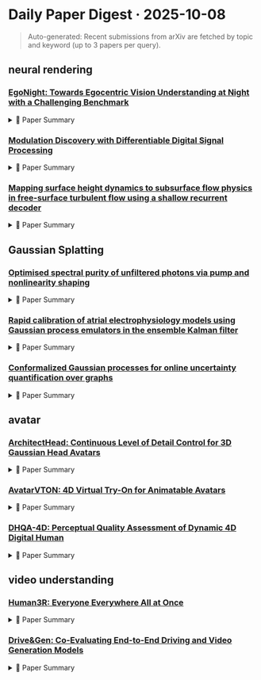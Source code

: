 # Daily Paper Digest · 2025-10-08
> Auto-generated: Recent submissions from arXiv are fetched by topic and keyword (up to 3 papers per query).

## neural rendering

### [EgoNight: Towards Egocentric Vision Understanding at Night with a Challenging Benchmark](http://arxiv.org/pdf/2510.06218v1)


<!--break-out-of-list-->
<details markdown="1">
<summary>📄 Paper Summary </summary>

### 1. Task / Problem
- Egocentric Nighttime Vision Benchmarking

### 2. Motivation & Gaps
- EgoNight serves as a benchmark for egocentric nighttime vision, addressing a critical but overlooked area in AI.

- **Related work challenges:**
  - EPIC-KITCHENS: Focus on daytime scenarios with favorable lighting.
  - Ego4D: Limited exploration of nighttime egocentric vision.
  - EgoTaskQA: Lack of benchmarks for low-light conditions.
  - EgoVQA: Confined to daytime or well-lit scenarios, leaving nighttime performance largely unexplored.
  - EgoCross: Evaluates model generalization across distinct domains but does not address nighttime conditions.
  - MLLMs for Video Understanding: Most models developed and tested under well-lit conditions, lacking robustness in low-light scenarios.
  - Existing VQA benchmarks: Lack of day-night aligned video pairs and diverse scenarios.
  - Synthetic video datasets: Limited realism and dynamic interactions.
  - Previous illumination studies: Insufficient focus on real-world applications and diverse lighting conditions.
  - Existing VQA benchmarks: Lack of nighttime-specific QA pairs and illumination reasoning.
  - Daytime video QA generation: Inapplicability to nighttime conditions due to visibility issues.
  - Extensive research on depth estimation in non-egocentric settings: Lack of focus on egocentric depth estimation, especially at night.
  - Incorporating depth to enhance spatial reasoning abilities: Current models struggle with illumination-robustness in nighttime scenarios.
  - EgoNight-VQA: MLLMs achieve lower accuracy on novel nighttime tasks compared to well-studied tasks like object recognition.
  - Day-Night Correspondence Retrieval: Cross-illumination retrieval remains highly challenging compared to in-domain retrieval.
  - Depth Estimation: The difficulty of the EgoNight dataset is underscored by low scores across all models.
  - Seeing in the dark: Benchmarking egocentric 3d vision with the oxford day-and-night dataset: Limited datasets for egocentric video understanding.
  - Dynamics-regulated kinematic policy for egocentric pose estimation: Complexity in pose estimation from egocentric views.
  - Cross-view exocentric to egocentric video synthesis: Difficulty in synthesizing egocentric views from exocentric data.
  - Prompt as free lunch: Enhancing diversity in source-free cross-domain few-shot learning through semantic-guided prompting: Limited diversity in generated samples.
  - Styleadv: Meta style adversarial training for cross-domain few-shot learning: Adversarial training complexity and effectiveness.
  - Cross-domain object detection for autonomous driving: Domain adaptation issues in real-world scenarios.
  - Seeing in the Dark dataset: Limited sequences of egocentric videos in nighttime environments.
  - Existing VQA models: Often fail to generate contextually relevant questions that require comprehensive reasoning.
  - Light condition analysis in videos: Limited ability to handle low light conditions and dynamic objects.
  - Existing VQA models: Often rely on common sense reasoning and may not handle low-light conditions effectively.
  - Dynamic object detection: Struggles with accurately identifying and reasoning about moving objects in videos.
  - Navigation tasks in VQA: Current models may not provide precise navigation-related questions and answers.
  - EgoVQA: Limited to daytime scenarios.
  - EgoTaskQA: Does not include nighttime video pairs.
  - EgoSchema: Focuses on daytime without temporal-oriented tasks.
  - N/A: N/A
  - Feature-based methods: Difficulty in processing long-horizon and multi-scene videos.
  - MLLM-based methods: Performance degradation with 'all-in-one-prompt' strategy.
  - Existing MLLMs: Performance degradation in low-light conditions.
  - Egocentric MLLMs: Difficulty in object and action recognition at night.
  - Existing egocentric benchmarks: Lack of focus on nighttime vision and illumination effects.
  - Large-scale vision-language corpora: Modest dataset scale compared to existing corpora.

### 3. Core Idea
- EgoNight provides a unique dataset for benchmarking nighttime vision tasks, including VQA and depth estimation, with a focus on day-night illumination shifts.

### 4. Method
- **Pipeline**: Hybrid model-human approach for data annotation and evaluation using large language models.
- **Architecture / Loss / Training**: Utilizes a combination of visual and textual data to train the model for accurate question answering.
- **Complexity / Resources**: Requires significant GPU resources, specifically NVIDIA A6000 and H200 GPUs for model inference.

### 5. Experiments
- **Datasets & Metrics**: EgoNight dataset with 3,600+ human-verified QA pairs for benchmarking.
- **Baselines**: DACRGB, DINOv2, Daytime VQA models, Depth Anything, Depth Anything V2, Dynamic object detection frameworks, EgoGPT, EgoSchema, EgoTaskQA, EgoVLPv2, EgoVQA, Existing VQA benchmarks, Existing VQA models, Exo2Ego, Figure-ground segmentation improves handled object recognition in egocentric video, GLM-4.1V-9B-Base, GPT, GPT-4.1, Gemini, InternVL3-8B, LLaV A-NeXT-Video-7B, LSTA: Long short-term attention for egocentric action recognition, N/A, Perception Encoder, Previous benchmarks in egocentric video analysis, Qwen2.5-VL-3B, Qwen2.5-VL-72B, Qwen2.5-VL-7B, Recent state-of-the-art models in action recognition, Seeing in the Dark dataset, StreamVGGT, Traditional few-shot learning methods, VideoLLaMA3-7B
- **Main Results**: Qualitative results of monodepth estimation in day and night conditions.
- **Ablations**: Ablation studies indicate significant performance drop with 'all-in-one-prompt' strategy.
- **Limitations / Stress Tests**: Focus on day-night illumination shifts; does not cover weather variations or extreme camera motion.

### 6. Takeaways
- **Pros**: Provides a strong foundation for advancing application-driven egocentric vision research., Enables rigorous analysis of illumination gaps in multimodal large language models., Supports the development of models that generalize across illumination domains.
- **Cons**: Challenges in collecting perfectly aligned day-night pairs in real-world scenarios., Dependence on synthetic data may limit real-world applicability., Potential biases in human verification processes.
- **Future Work**: Explore additional tasks beyond VQA to further challenge existing models., Investigate improvements in annotation methods for low-light conditions., Develop models that can adaptively learn from both day and night data.

</details>

### [Modulation Discovery with Differentiable Digital Signal Processing](http://arxiv.org/pdf/2510.06204v1)


<!--break-out-of-list-->
<details markdown="1">
<summary>📄 Paper Summary </summary>

### 1. Task / Problem
- Review of differentiable digital signal processing techniques

### 2. Motivation & Gaps
- The paper reviews various differentiable digital signal processing methods applicable to music and speech synthesis.

- **Related work challenges:**
  - Differentiable digital signal processing (DDSP) methods: Most methods produce static, global synth parameters with no variation across time.
  - Neural audio synthesis: Existing approaches often infer high-dimensional framewise modulation signals that are difficult to interpret.
  - Audio effect discovery: Limited exploration of interpretable modulation extraction in sound synthesis.
  - LFO-net: Limited data training and sound matching accuracy.
  - DDSP systems: Inability to effectively capture complex modulation shapes.
  - Previous studies on modulation extraction: Limited ability to generalize across different audio types and synth architectures.
  - Existing DDSP frameworks: Struggles with accurately capturing complex modulations in real-world audio.
  - Engel et al.: Choosing a DDSP architecture with lower-dimensional control parameters.
  - Shan et al.: Balancing expressive sound matching with human readability.
  - Modulation extraction for LFO-driven audio effects: Integration of modulation techniques in audio effects processing.
  - Differentiable all-pole filters for time-varying audio systems: Adapting filter designs for dynamic audio applications.
  - Steerable discovery of neural audio effects: Discovering new audio effects through neural networks.

### 3. Core Idea
- The core idea is to explore and synthesize differentiable digital signal processing methods that enhance music and speech synthesis.

### 4. Method
- **Pipeline**: The review synthesizes existing methods and proposes new directions for research in differentiable signal processing.
- **Architecture / Loss / Training**: Low-pass filter parameterization balances expressive sound matching with human readability.
- **Complexity / Resources**: The approach requires significant computational resources for training multiple synth architectures.

### 5. Experiments
- **Datasets & Metrics**: Real-world data and synthetic audio samples evaluated for modulation discovery.
- **Baselines**: Additive Frame, Existing sound-matching systems, Frame, LPF, Low-pass Filter, Neural network-based approaches, Oracle baseline using ground truth modulations, Random spline baseline, Spline, Static parameter estimation methods, Traditional digital signal processing methods
- **Main Results**: The review highlights the effectiveness of differentiable methods in improving synthesis quality.
- **Ablations**: Ablation studies show that different parameterizations affect the sound matching quality and interpretability.
- **Limitations / Stress Tests**: The complexity of real-world audio and the expressiveness of selected synths limit the accuracy of modulation extraction.

### 6. Takeaways
- **Pros**: Enables discovery of interpretable modulation signals., Provides a self-supervised learning framework for sound matching., Can be applied to various audio domains beyond electronic music.
- **Cons**: May reduce sound matching accuracy due to the information bottleneck., Complexity in training and architecture selection., Limited exploration of modulation extraction in non-synth contexts.
- **Future Work**: Explore application to other musical instruments and audio domains., Investigate further improvements in modulation extraction techniques., Enhance interpretability of modulation signals in real-time applications.

</details>

### [Mapping surface height dynamics to subsurface flow physics in free-surface turbulent flow using a shallow recurrent decoder](http://arxiv.org/pdf/2510.06202v1)


<!--break-out-of-list-->
<details markdown="1">
<summary>📄 Paper Summary </summary>

### 1. Task / Problem
- Reconstructing subsurface turbulence fields from sparse surface measurements

### 2. Motivation & Gaps
- This work addresses the central challenge of estimating near-surface turbulence in rivers and oceans from surface observations alone.

- **Related work challenges:**
  - Xuan & Shen (2023): CNN methods may underestimate the fluctuating amplitudes of large-scale structures and are computationally expensive.
  - Traditional linear methods: Often limited by restrictive assumptions and far outperformed by nonlinear networks in turbulence cases.
  - Data-driven methods: Fall in accuracy with increased distance from the measured interface.
  - Takens’ embedding theorem: Enabling the decoder to learn a smooth mapping to the full spatial field from sparse sensor measurements.
  - SINDy and Koopman methods: Model identification from sensing alone in complex flow environments.
  - Existing data-driven methods: Limited effectiveness in accurately reconstructing subsurface flows from surface-only measurements.
  - N/A: N/A
  - N/A: Direct comparison of DNS data and experimental data is not trivial.
  - N/A: N/A
  - Previous studies on turbulent flow reconstruction: Limited accuracy due to noise and compression artifacts.
  - N/A: Presence of noise and greater range of turbulent scales in experimental cases.
  - Xuan & Shen [18]: Their CNN method shows higher MSE in subsurface reconstruction compared to SHRED.
  - Other turbulence-sensing reconstructions: Difficulties in comparing results due to different flow cases and error metrics.
  - Previous methods for estimating subsurface turbulence: In-situ measurements are impractical at scale.
  - M. Brocchini and D. H. Peregrine. The dynamics of strong turbulence at free surfaces.: N/A
  - Jørgen R. Aarnes et al. Vortex structures under dimples and scars in turbulent free-surface flows.: N/A
  - Omer M. Babiker et al. Vortex imprints on a free surface as proxy for surface divergence.: N/A
  - N/A: N/A

### 3. Core Idea
- The study investigates the k-dependency of the SHRED error metrics in relation to SVD rank truncation, identifying an optimal range for performance.

### 4. Method
- **Pipeline**: Input from three arbitrarily placed sensors measuring surface elevation to reconstruct subsurface turbulence.
- **Architecture / Loss / Training**: The architecture is designed to minimize NMSE and PSDE while maintaining structural integrity as measured by SSIM.
- **Complexity / Resources**: The method is computationally efficient, allowing for real-time applications in remote sensing.

### 5. Experiments
- **Datasets & Metrics**: The experiments utilize various datasets with metrics including PSNR, SSIM, PSD, and MSE.
- **Baselines**: CNN method by Xuan & Shen [18], CNN-based approaches, Existing reconstruction techniques, GANs, Ground truth, Low-rank SVD truncation, MSE, N/A, PSNR, SSIM, Super-resolution schemes for turbulent DNS data, Traditional data-driven methods, Traditional linear methods
- **Main Results**: Error metrics indicate that optimal SHRED performance is achieved at a specific range of SVD ranks, balancing detail and noise.
- **Ablations**: Ablation studies indicate the importance of depth-dependent error metrics in evaluating reconstruction quality.
- **Limitations / Stress Tests**: Reconstruction accuracy decreases with depth but still provides meaningful results up to two integral length scales.

### 6. Takeaways
- **Pros**: Fast and robust training from minimal data., Ability to generalize across different turbulent cases., Effective mapping of surface height variations to subsurface flow fields.
- **Cons**: May struggle with noisy experimental data., Accuracy decreases with increased distance from the measured interface.
- **Future Work**: Further development of lightweight models for practical remote sensing., Improvement in accuracy for subsurface flow sensing., Exploration of additional applications in turbulence research.

</details>

## Gaussian Splatting

### [Optimised spectral purity of unfiltered photons via pump and nonlinearity shaping](http://arxiv.org/pdf/2510.06196v1)


<!--break-out-of-list-->
<details markdown="1">
<summary>📄 Paper Summary </summary>

### 1. Task / Problem
- Demonstrate the optimisation of spectral purity in SPDC sources

### 2. Motivation & Gaps
- The work aims to improve the spectral purity of spontaneous parametric down-conversion (SPDC) sources without the need for additional spectral filtering.

- **Related work challenges:**
  - Spontaneous parametric down-conversion (SPDC): Spectral purity is often limited by frequency correlations introduced by energy and momentum conservation.
  - Spectral filtering of down-converted photons: Introduces additional losses and lowers heralding efficiency, increasing resource demands and reducing scalability.
  - Engineering the joint spectral amplitude (JSA): Requires tailored matching of down-conversion crystal material and orientation to mitigate spectral correlations.
  - N/A: N/A
  - N/A: N/A
  - Previous works on spectral filtering: Gentle filtering was introduced to suppress noise photons, but significant improvements in TPI visibility were not observed.
  - Ref. [34]: Adjusting input power to match photon generation rates while maintaining spectral purity.
  - Ref. [33]: Single-source approaches limit scalability to multiple source scenarios.
  - N/A: N/A
  - Measurement of subpicosecond time intervals between two photons by interference: N/A
  - Linear optical quantum computing with photonic qubits: N/A
  - Optimized generation of heralded fock states using parametric down-conversion: N/A
  - Limits on the heralding efficiencies and spectral purities of spectrally filtered single photons from photon-pair sources: N/A
  - Eliminating frequency and space-time correlations in multiphoton states: N/A
  - Heralded generation of ultrafast single photons in pure quantum states: N/A
  - Domain engineering algorithm for practical and effective photon sources: N/A
  - Pure down-conversion photons through sub-coherence-length domain engineering: N/A
  - Indistinguishable single-mode photons from spectrally engineered biphotons: N/A
  - Optimised domain-engineered crystals for pure telecom photon sources: N/A
  - V. Scarani et al. (2005): Four-photon correction in two-photon bell experiments
  - F. Graffitti et al. (2018): Independent high-purity photons created in domain-engineered crystals
  - N/A: N/A
  - Ref. [65]: N/A
  - [33, 34]: Significant increases in two-photon interference visibility by adding moderate bandpass filtering.
  - [67, 68]: N/A

### 3. Core Idea
- Combining Gaussian nonlinearity engineering and pump spectral shaping to achieve high spectral purity in SPDC sources.

### 4. Method
- **Pipeline**: Utilized a 4f pulse shaper with a programmable spatial light modulator to tailor the Gaussian PEF to the Gaussian PMF of custom-made KTP crystals.
- **Architecture / Loss / Training**: N/A
- **Complexity / Resources**: The setup includes a programmable SLM, a diffraction grating, and an intensity autocorrelator for feedback.

### 5. Experiments
- **Datasets & Metrics**: Measured spectral purity using time-of-flight spectrometry and two-photon interference.
- **Baselines**: Constant QPM nonlinearity, Gaussian nonlinearity profile, Higher interference visibility from on-chip spontaneous four-wave mixing platforms, Hyperbolic secant spectra, N/A, Previous spectral purity measurements from SPDC sources, Standard phase-matching approach for collinear SPDC, coherence-length domain engineering, deterministic sub-coherence-length algorithm, sub-coherence-length domain engineering
- **Main Results**: Maximum visibility of 99.698(2) % at 5.8 mW.
- **Ablations**: N/A
- **Limitations / Stress Tests**: The intensity autocorrelator provides rough estimates of pulse duration; more accurate measurements require full field retrieval techniques.

### 6. Takeaways
- **Pros**: High spectral purity enables efficient two-photon interference., Optimised sources can operate without spectral filtering, reducing losses., The method allows for high rates of indistinguishable photon generation.
- **Cons**: Complexity in engineering the joint spectral amplitude., Potential challenges in scaling the technology for practical applications., Dependence on specific crystal materials and configurations.
- **Future Work**: Further research on scalability and practical implementations of the technology., Exploration of alternative materials for enhanced performance., Investigation into the integration of these sources into existing quantum technologies.

</details>

### [Rapid calibration of atrial electrophysiology models using Gaussian process emulators in the ensemble Kalman filter](http://arxiv.org/pdf/2510.06191v1)


<!--break-out-of-list-->
<details markdown="1">
<summary>📄 Paper Summary </summary>

### 1. Task / Problem
- Predicting AF termination using Bayesian parameter inference

### 2. Motivation & Gaps
- The proposed method aims to determine the posterior distribution of parameters in inverse problems using Gaussian process emulators (GPEs) and addresses challenges in cardiac electrophysiology.

- **Related work challenges:**
  - Markov chain Monte Carlo (MCMC) sampling: Computationally expensive and requires difficult-to-obtain measurements within clinically acceptable timescales.
  - Rule-based methods for parameter assignment: Provide only point estimates and lack uncertainty quantification.
  - Gaussian process manifold interpolation: Computationally intensive and not suitable for real-time applications.
  - Existing methods for parameter estimation in electrophysiology: High computational expense and time requirements for real-time clinical applications.
  - Bayesian filtering techniques: Inherent serial nature of MCMC methods leading to long computation times.
  - Previous studies on electrophysiology modeling: Difficulty in accurately calibrating tissue parameters due to non-physiological outputs.
  - Gaussian process emulators in modeling: Need for high predictive accuracy and physiological plausibility in parameter estimation.
  - MCMC methods: Struggle as more data becomes available, leading to poor mixing and requiring longer chains.
  - Ensemble Kalman Filter (EnKF): Need for efficient assimilation of information with increasing measurement data.
  - Sensitivity analyses: Identifying parameters that influence AF termination from S1S2 data.
  - Ensemble Kalman Inversion (EKI): Standard EKI does not incorporate parameter dynamics and is limited in handling measurement noise effectively.
  - Calibrate–Emulate–Sample framework: This framework is computationally intensive and not suitable for time-critical applications.
  - Ensemble Kalman Sampler (EKS): EKS is designed for settings where the forward model is available but its derivatives are intractable, which differs from the expensive evaluation of the forward model in this work.
  - MCMC methods: Comparison with the proposed approach shows that MCMC serves as a gold standard but may not be as efficient in real-time applications.
  - Ensemble Kalman Filter (EnKF): The update process can lead to high emulator uncertainty and slow convergence when proposals fall outside the trained GPE region.
  - Calibration of tissue parameters: Current methods do not enforce physiological constraints on parameters, leading to potential inaccuracies.
  - N/A: N/A
  - N/A: N/A
  - N/A: N/A

### 3. Core Idea
- The proposed method utilizes a Gaussian process emulator to improve the calibration of tissue parameters in cardiac electrophysiology, enabling real-time predictions of atrial fibrillation behavior.

### 4. Method
- **Pipeline**: The method involves using a Gaussian process emulator to estimate posterior distributions based on noisy measurements.
- **Architecture / Loss / Training**: The method modifies measurement perturbation strategies and incorporates GPE uncertainty, enhancing the accuracy of posterior predictions.
- **Complexity / Resources**: The method is manageable with richer measurement data, as clinical settings often provide hundreds of data points.

### 5. Experiments
- **Datasets & Metrics**: Synthetic problems of calibration of tissue parameters of the left atrium were used, with performance summarized in various figures.
- **Baselines**: Calibrate–Emulate–Sample framework, Ensemble Kalman Inversion (EKI), Ensemble Kalman Sampler (EKS), MCMC, MCMC methods, Markov chain Monte Carlo (MCMC) sampling, N/A, Other sequential Monte Carlo methods, Previous calibration methods, Standard MCMC methods, Static parameter estimation techniques, Traditional EnKF approaches
- **Main Results**: The proposed method achieved about 94% accuracy in predicting AF behavior in real-time.
- **Ablations**: Simplified variants of the method were tested, showing less accurate posterior means and underestimated variances.
- **Limitations / Stress Tests**: The current pseudo-dynamics do not enforce physiological constraints, which can lead to inaccuracies.

### 6. Takeaways
- **Pros**: Enables near-real-time calibration of patient-specific models., Combines the physiological realism of rule-based methods with uncertainty-aware calibration., Demonstrates effectiveness on a non-linear exemplar problem.
- **Cons**: Dependent on the quality of clinical measurements., May not generalize well to all types of static inverse problems., Requires careful tuning of Gaussian process emulators.
- **Future Work**: Explore further adaptations of the EnKF for different types of inverse problems., Investigate the integration of additional clinical data sources., Develop methods to enhance the robustness of the calibration process against noisy data.

</details>

### [Conformalized Gaussian processes for online uncertainty quantification over graphs](http://arxiv.org/pdf/2510.06181v1)


<!--break-out-of-list-->
<details markdown="1">
<summary>📄 Paper Summary </summary>

### 1. Task / Problem
- Uncertainty Quantification in Graphs

### 2. Motivation & Gaps
- The paper addresses the challenges of maintaining valid coverage guarantees in uncertainty quantification for graph-based models, particularly when data arrives sequentially and assumptions of exchangeability are violated.

- **Related work challenges:**
  - Graph-based Gaussian processes: Limited by computational complexity and strict modeling assumptions leading to poor coverage.
  - Bayesian graph neural networks: Require nontrivial approximate Bayesian inference techniques and are susceptible to model mismatch.
  - Conformal prediction methods: Rely on strict assumptions regarding data exchangeability and fixed thresholds, limiting applicability in dynamic environments.
  - Conformal Prediction (CP): CP relies on exchangeability assumptions which are often violated in practice, especially in online settings.
  - Graph-enhanced Gaussian Processes (GP): Vanilla GP-based prediction incurs cubic complexity, making it unscalable for large datasets.
  - Adaptive mechanisms in CP: Existing methods struggle to maintain valid coverage guarantees under model mis-specification.
  - N/A: N/A
  - When Gaussian process meets big data: A review of scalable GPs: Scalability of Gaussian processes
  - Gaussian processes on graphs via spectral kernel learning: Application of Gaussian processes on graph structures
  - Discretized conformal prediction for efficient distribution-free inference: Efficiency in distribution-free inference
  - Conformal prediction: A gentle introduction: Understanding the fundamentals of conformal prediction
  - Uncertainty sets for image classifiers using conformal prediction: Application of conformal prediction in image classification
  - Predictive inference with the jackknife+: Improving predictive inference methods
  - Inductive conformal prediction: Theory and application to neural networks: Theoretical foundations and applications in neural networks
  - Conformal prediction sets for graph neural networks: Integration of conformal prediction with graph neural networks
  - Uncertainty quantification over graph with conformalized graph neural networks: Quantifying uncertainty in graph-based models
  - Distribution free prediction sets for node classification: Node classification without distribution assumptions
  - Random features for large-scale kernel machines: Handling large-scale kernel methods
  - Ensemble Gaussian processes with spectral features for online interactive learning with scalability: Scalability in online learning with Gaussian processes
  - Online scalable Gaussian processes with conformal prediction for guaranteed coverage: Ensuring coverage in online scalable Gaussian processes
  - Online conformal prediction with decaying step sizes: Adapting step sizes in online conformal prediction

### 3. Core Idea
- Integrate graph-aware Gaussian Processes with conformal prediction to achieve robust uncertainty quantification in online settings.

### 4. Method
- **Pipeline**: The method involves using random features to approximate Gaussian Processes, enabling scalability and adaptability in predictions while integrating online conformal prediction for coverage guarantees.
- **Architecture / Loss / Training**: The architecture utilizes an ensemble of Gaussian Process kernels with a focus on maintaining valid coverage through adaptive mechanisms.
- **Complexity / Resources**: The complexity is O(M·D^2) per iteration for updating predictions, where M is the number of models and D is the dimensionality of the features.

### 5. Experiments
- **Datasets & Metrics**: Two synthetic datasets with heteroscedastic noise and two real-world datasets (California Housing and Bike Sharing).
- **Baselines**: EGP-BCS, EGP-OCP, EGP-SNAPS, Fixed-threshold conformal prediction methods, N/A, RBF-CP, RBF-OCP, RBF-SNAPS, SNAPS (graph-aware fixed threshold), Single-kernel methods, traditional CP (fixed threshold), vanilla GP-based BCS
- **Main Results**: EGP-OCP achieves the most reliable coverage performance, consistently approaching the 90% target across all datasets while maintaining exceptional stability.
- **Ablations**: Ablation studies were conducted to assess the impact of different components of the model on performance.
- **Limitations / Stress Tests**: The method's performance under extreme distributional shifts and its scalability with very large datasets were identified as limitations.

### 6. Takeaways
- **Pros**: Improved coverage and prediction efficiency over existing methods., Robustness to model mis-specification through adaptive thresholds., Scalability to handle streaming data effectively.
- **Cons**: Potential sensitivity to the choice of kernels and parameters., Dependence on the quality of graph structure and node features., Complexity in implementation and tuning of ensemble methods.
- **Future Work**: Exploration of additional adaptive conformal prediction strategies., Integration with more complex graph structures and features., Investigation of real-time applications in dynamic environments.

</details>

## avatar

### [ArchitectHead: Continuous Level of Detail Control for 3D Gaussian Head Avatars](http://arxiv.org/pdf/2510.05488v1)


<!--break-out-of-list-->
<details markdown="1">
<summary>📄 Paper Summary </summary>

### 1. Task / Problem
- 3D Gaussian head avatar creation

### 2. Motivation & Gaps
- The paper addresses the need for real-time and continuous adjustment of the level of detail (LOD) in 3D Gaussian head avatars.

- **Related work challenges:**
  - 3D Gaussian Splatting (3DGS): Fixed number of Gaussians after training limits adaptability.
  - Conventional LOD methods: Provide only a few discrete levels, causing unsmooth visual effects.
  - UV-based strategies: Insufficient local information to represent detailed 3D head appearance.
  - 3D Morphable Models (3DMMs): Less effective at modeling non-rigid facial features like hair.
  - Neural radiance field (NeRF)-based methods: Computationally intensive and less accurate with geometry.
  - LoDAvatar: Only supports discrete LOD control and relies on synthetic multi-view images for training.
  - Previous methods using single UV feature maps: Struggled with maintaining local detail when resizing UV feature maps.
  - Multi-level UV feature fields: Implementing continuously controllable Level of Detail (LOD) without losing critical information.
  - GaussianAvatars: Limited detail preservation at varying LODs.
  - FlashAvatar: Inability to maintain quality at lower LODs.
  - RGBAvatar: Challenges in expressive animation.
  - Existing methods for 3D head avatars: Limited control over LOD and reliance on accurate tracking for 3D-2D alignment.
  - N/A: N/A
  - The unreasonable effectiveness of deep features as a perceptual metric: N/A
  - Headgap: Few-shot 3d head avatar via generalizable gaussian priors: N/A
  - Pointavatar: Deformable point-based head avatars from videos: N/A
  - Instant volumetric head avatars: N/A

### 3. Core Idea
- ArchitectHead introduces a framework that allows for continuous LOD control in 3D Gaussian head avatars by parameterizing Gaussians in UV feature space.

### 4. Method
- **Pipeline**: The method involves parameterizing Gaussians in UV feature space, using a neural decoder to generate Gaussian attributes conditioned on LOD.
- **Architecture / Loss / Training**: The architecture includes a learnable UV latent feature map and a multi-level latent feature field for improved representation and balance among varying LODs.
- **Complexity / Resources**: The method requires significant computational resources for training and real-time rendering.

### 5. Experiments
- **Datasets & Metrics**: Experiments were conducted on monocular video datasets to evaluate the performance of ArchitectHead.
- **Baselines**: 3D Morphable Models (3DMMs), Conventional LOD methods, Existing 3D head avatar methods, Existing 3DGS methods, FlashAvatar, Gaussian Dejavu, GaussianAvatars, LoDAvatar, N/A, Neural radiance field (NeRF)-based methods, RGBAvatar
- **Main Results**: ArchitectHead achieves state-of-the-art quality in generating 3D head avatars.
- **Ablations**: Ablation studies show that using a multi-level feature field outperforms single-resolution feature maps.
- **Limitations / Stress Tests**: The method relies on accurate FLAME tracking and may overfit to rare expression modes under large head poses.

### 6. Takeaways
- **Pros**: Supports continuous LOD control for better rendering efficiency., Achieves state-of-the-art quality in high LOD tasks., Allows dynamic adjustment of Gaussian points without retraining.
- **Cons**: Initial training requires high computational resources., UV position map may not capture all local details., Quality degradation at lower LODs, though moderate.
- **Future Work**: Explore further optimizations for real-time performance., Investigate additional applications in VR and telepresence., Enhance the UV feature field for better detail representation.

</details>

### [AvatarVTON: 4D Virtual Try-On for Animatable Avatars](http://arxiv.org/pdf/2510.04822v1)


<!--break-out-of-list-->
<details markdown="1">
<summary>📄 Paper Summary </summary>

### 1. Task / Problem
- 4D Virtual Try-On

### 2. Motivation & Gaps
- The paper addresses the challenges of achieving realistic 4D virtual try-on (VTON) using single in-shop garment references, focusing on dynamic pose control and multi-view rendering.

- **Related work challenges:**
  - Image-based VTON models: Lack intrinsic 3D perceptual understanding, producing discontinuous try-on results across changing viewpoints and poses.
  - Animatable avatar-based garment transfer approaches: Depend on large-scale datasets, limiting scalability and practical use.
  - 3D VTON methods: Do not support dynamic manipulation.
  - VITON: Relying primarily on 2D data, struggles with consistent results across varying viewpoints and poses.
  - ViViD: Requires continuous video input, increasing computational and memory demands.
  - GaussianEditor: Lacks precision in controlling detailed textures.
  - Video-based VTON methods: Lack of 3D structural awareness and high computational costs.
  - Image-based VTON approaches: Inability to effectively handle temporal coherence across poses.
  - Random sampling methods: Introduce instability due to varied motions in datasets.
  - ViViD: Lacks explicit 3D structural reasoning, resulting in texture flickering and deformation errors under complex poses.
  - IDM-VTON: Limited input sequence length degrades temporal continuity in long sequences.
  - GaussianEditor: Requires per-frame optimization and suffers from severe temporal inconsistency.
  - IDM-VTON combined with AG: Exhibits noticeable temporal flickering and inconsistent texture patterns across frames.
  - ViViD: Lacks genuine 3D spatial reasoning and requires substantial computational resources.
  - N/A: N/A

### 3. Core Idea
- The proposed AvatarVTON framework utilizes a Reciprocal Flow Rectifier for optical flow correction and a Non-Linear Deformer for adaptive deformations, enhancing rendering quality and stability.

### 4. Method
- **Pipeline**: The framework integrates a prior-free optical flow correction strategy and a pose-aware Gaussian decomposition framework.
- **Architecture / Loss / Training**: Incorporates adversarial loss to improve texture clarity and color accuracy.
- **Complexity / Resources**: Requires approximately three hours of training on an RTX 4090 GPU, significantly less than video-based methods.

### 5. Experiments
- **Datasets & Metrics**: Utilizes datasets from AvatarReX, ActorsHQ, DressCode, and VITON-HD, evaluating garment texture fidelity, human identity preservation, video temporal coherence, and overall realism.
- **Baselines**: 3D VTON methods, Animatable Gaussians (3DGS-based counterpart), Animatable avatar-based garment transfer approaches, GaussianEditor, GaussianEditor (3D editing method), GaussianVTON, IDM-VTON, IDM-VTON (2D image-based VTON), IDM-VTON + AG, IDM-VTON + LHM, IDM-VTON + SCARF, LHM (4D approach), N/A, SCARF (NeRF-based animatable human reconstruction), VITON, ViViD, ViViD (2D video-based VTON)
- **Main Results**: AvatarVTON consistently achieves higher scores than competitors across all evaluation dimensions.
- **Ablations**: Demonstrated that removing L_adv leads to reduced texture clarity and color accuracy.
- **Limitations / Stress Tests**: Inherits out-of-distribution constraints from existing try-on priors, leading to potential artifacts in unseen view–pose combinations.

### 6. Takeaways
- **Pros**: High-fidelity 4D virtual try-on from a single garment image., Supports free viewpoint and pose control., Mitigates view-pose coupling inconsistencies.
- **Cons**: Dependence on single 2D garment images may limit realism., Complexity in ensuring coherent training.
- **Future Work**: Explore further enhancements in garment dynamics., Investigate integration with more complex datasets., Develop additional modules for improved qualitative analysis.

</details>

### [DHQA-4D: Perceptual Quality Assessment of Dynamic 4D Digital Human](http://arxiv.org/pdf/2510.03874v1)


<!--break-out-of-list-->
<details markdown="1">
<summary>📄 Paper Summary </summary>

### 1. Task / Problem
- Quality Assessment of Dynamic 4D Human Meshes

### 2. Motivation & Gaps
- The paper addresses the need for effective quality assessment methods for dynamic 4D human meshes, which are increasingly used in various applications.

- **Related work challenges:**
  - CMDM: Limited to static meshes with only 80 distorted samples.
  - TMQA: Largest dataset for static meshes but lacks dynamic mesh quality assessment.
  - Yang et al.: Only a few studies on dynamic meshes due to limited high-quality 4D meshes.
  - 3DMAQD: Focuses on dynamic mesh but has limited reference meshes and distortion types.
  - DDH-QA: Only contains 800 distorted dynamic meshes from 2 reference sequences.
  - TDMD: Limited in scale and only focuses on textured meshes.
  - Previous works on dynamic human mesh quality assessment: Limited consideration of various distortions affecting visual quality.
  - Previous research on video transmission quality: Identifying and mitigating the effects of temporal distortions such as frame drops and stuck phenomena.
  - Previous quality assessment methods: Inability to handle continuous quality scores and reliance on discrete quality levels.
  - Existing LMM models: Limited capacity to process a large number of images.
  - Geometry-based quality assessment: Neglect of geometric information in perceptual quality evaluation.
  - MANIQA: Best performance among image quality assessment models but still limited in dynamic mesh quality prediction.
  - KSVQE: Best performance among video quality assessment methods but struggles with specific distortion types.
  - Various no-reference methods: Generally achieve better performance than full reference methods but still face challenges with dynamic characteristics.
  - Previous quality assessment methods: Limited in their ability to evaluate dynamic 4D meshes effectively.
  - Existing datasets: Lack of comprehensive datasets for assessing the quality of dynamic 4D human meshes.
  - A novel methodology for quality assessment of voxelized point clouds: N/A
  - Inferring point cloud quality via graph similarity: N/A
  - Pcqm: A full-reference quality metric for colored 3d point clouds: N/A
  - Towards a point cloud structural similarity metric: N/A
  - Point cloud quality assessment: Dataset construction and learning-based no-reference metric: N/A
  - No-reference quality assessment for 3d colored point cloud and mesh models: N/A
  - Blind quality assessment of 3d dense point clouds with structure guided resampling: N/A
  - Zoom to perceive better: No-reference point cloud quality assessment via exploring effective multiscale feature: N/A
  - Predicting the perceptual quality of point cloud: A 3d-to-2d projection-based exploration: N/A
  - Plain-pcqa: No-reference point cloud quality assessment by analysis of plain visual and geometrical components: N/A
  - A no-reference visual quality metric for 3d color meshes: N/A
  - A no-reference quality assessment metric for point cloud based on captured video sequences: N/A
  - Treating point cloud as moving camera videos: A no-reference quality assessment metric: N/A
  - Pqa-net: Deep no reference point cloud quality assessment via multi-view projection: N/A
  - Dynamic hypergraph convolutional network for no-reference point cloud quality assessment: N/A
  - Lmm-vqa: Advancing video quality assessment with large multimodal models: N/A
  - Q-align: Teaching lmms for visual scoring via discrete text-defined levels: N/A
  - Human-activity agv quality assessment: A benchmark dataset and an objective evaluation metric: N/A
  - Exploring video quality assessment on user generated contents from aesthetic and technical perspectives: N/A
  - Aghi-qa: A subjective-aligned dataset and metric for ai-generated human images: N/A
  - Fvq: A large-scale dataset and a lmm-based method for face video quality assessment: N/A
  - Mi3s: A multimodal large language model assisted quality assessment framework for ai-generated talking heads: N/A
  - Q-bench: A benchmark for multi-modal foundation models on low-level vision from single images to pairs: N/A
  - Finevq: Fine-grained user generated content video quality assessment: N/A
  - Lmm-pcqa: Assisting point cloud quality assessment with lmm: N/A
  - 4d-dress: A 4d dataset of real-world human clothing with semantic annotations: N/A
  - Perceptual quality assessment of colored 3d point clouds: N/A
  - Measuring colorfulness in natural images: N/A
  - Subjective and objective quality-of-experience assessment for 3d talking heads: N/A
  - Methodology for the subjective assessment of the quality of television pictures: N/A
  - Internvl: Scaling up vision foundation models and aligning for generic visual-linguistic tasks: N/A
  - Slowfast networks for video recognition: N/A
  - Image quality assessment: from error visibility to structural similarity: N/A
  - Multiscale structural similarity for image quality assessment: N/A
  - Image quality assessment: from error visibility to structural similarity: N/A
  - Multiscale structural similarity for image quality assessment: N/A
  - Gradient magnitude similarity deviation: A highly efficient perceptual image quality index: N/A
  - Blindly assess image quality in the wild guided by a self-adaptive hyper network: N/A
  - Musiq: Multi-scale image quality transformer: N/A
  - Maniqa: Multi-dimension attention network for no-reference image quality assessment: N/A
  - Quality assessment of in-the-wild videos: N/A
  - Learning generalized spatial-temporal deep feature representation for no-reference video quality assessment: N/A
  - A deep learning based no-reference quality assessment model for ugc videos: N/A
  - Fast-vqa: Efficient end-to-end video quality assessment with fragment sampling: N/A
  - Kvq: Kwai video quality assessment for short-form videos: N/A

### 3. Core Idea
- The introduction of a large-scale dataset, DHQA-4D, and a multimodal model, DynaMesh-Rater, to assess the quality of both textured and non-textured dynamic 4D human meshes.

### 4. Method
- **Pipeline**: The method involves extracting multi-dimensional features from visual, motion, and geometry aspects of the 4D human meshes and integrating them using a large multimodal model.
- **Architecture / Loss / Training**: Utilizes a LoRA-based instruction tuning technique to train the model for predicting quality scores.
- **Complexity / Resources**: The model requires significant computational resources for training and evaluation due to the complexity of the features involved.

### 5. Experiments
- **Datasets & Metrics**: The experiments are conducted on the DHQA-4D dataset, which includes 32 high-quality 4D human mesh sequences and various distortion types.
- **Baselines**: 3DMAQD, DDH-QA, Dover, DynaMesh-Rater, Existing mesh quality assessment techniques, FastVQA, Full reference metrics, G-LPIPS, GMSD, GSTVQA, HyperNet, KSVQE, MANIQA, MS-SSIM, MUSIQ, N/A, No-reference metrics, PSNR, PSNR rgb, PSNR yuv, PSNRrgb, PSNRyuv, Previous dynamic mesh quality assessment methods, SSIM, SimpleVQA, TDMD, Traditional video quality assessment methods, VSFA
- **Main Results**: DynaMesh-Rater outperforms previous methods in quality assessment metrics such as SRCC and PLCC.
- **Ablations**: Ablation studies demonstrate the importance of multi-dimensional features, particularly motion and geometry features, in improving assessment performance.
- **Limitations / Stress Tests**: The study acknowledges limitations in the generalizability of the model across different types of dynamic meshes.

### 6. Takeaways
- **Pros**: Comprehensive dataset for dynamic 4D human quality assessment., Novel multimodal approach for quality prediction., Extensive experimental validation demonstrating method superiority.
- **Cons**: High complexity in obtaining high-quality 4D mesh data., Limited to specific types of distortions in the dataset.
- **Future Work**: Expand the dataset with more distortion types., Explore real-time quality assessment applications., Investigate further improvements in model architecture.

</details>

## video understanding

### [Human3R: Everyone Everywhere All at Once](http://arxiv.org/pdf/2510.06219v1)


<!--break-out-of-list-->
<details markdown="1">
<summary>📄 Paper Summary </summary>

### 1. Task / Problem
- 4D human-scene reconstruction

### 2. Motivation & Gaps
- The paper addresses the challenge of real-time online 4D reconstruction of human and scene interactions, leveraging spatiotemporal priors.

- **Related work challenges:**
  - Prior global human motion estimators: Typically follow multi-stage pipelines that take hours and require off-the-shelf human detection and tracking models.
  - Existing real datasets: Limited in scale and scene variations, hindering the development of unified models.
  - GLAMR: Requires additional priors or constraints for reconstructing world-grounded humans from long video sequences.
  - JOSH3R: Depends on camera-frame human meshes, detection, segmentation, and tracking, limiting scalability and efficiency.
  - HAMSt3R: Jointly reconstructs the scene and DensePose but is not optimized for real-time applications.
  - CUT3R: Lacks detailed human priors leading to suboptimal performance in reconstructing fine-grained human poses and shapes.
  - Multi-HMR: Requires additional human-specific features to enhance performance.
  - CUT3R: Performance degradation when inference sequence length exceeds training context.
  - Multi-HMR: Requires ground-truth camera intrinsics.
  - JOSH3R: Requires precomputed human detection and segmentation.
  - WHAM: Requires pre-cached camera poses and iterative refinement, leading to a drop in accuracy.
  - TRACE: Only outputs global human meshes and does not reconstruct scene geometry.
  - CUT3R: Struggles with long sequences and has less accurate pose estimation.
  - Multi-HMR: Fails when the head is not visible.
  - Proxy SMPL meshes: Does not model clothing or appearance.
  - Optimization-based approaches: Requires additional computation for improved accuracy.
  - Monoslam: Real-time single camera slam: N/A
  - An image is worth 16x16 words: Transformers for image recognition at scale: N/A
  - Mast3r-sfm: a fully-integrated solution for unconstrained structure-from-motion: N/A
  - Tokenhmr: Advancing human mesh recovery with a tokenized pose representation: N/A
  - Lsd-slam: Large-scale direct monocular slam: N/A
  - Vlm-3r: Vision-language models augmented with instruction-aligned 3d reconstruction: N/A
  - Collaborative regression of expressive bodies using moderation: N/A
  - Chatpose: Chatting about 3d human pose: N/A
  - Humans in 4d: Reconstructing and tracking humans with transformers: N/A
  - Densepose: Dense human pose estimation in the wild: N/A
  - Resolving 3d human pose ambiguities with 3d scene constraints: N/A
  - Gaussian error linear units (gelus): N/A
  - Visual prompt tuning: N/A
  - Exemplar fine-tuning for 3d human model fitting towards in-the-wild 3d human pose estimation: N/A
  - End-to-end recovery of human shape and pose: N/A
  - Learning 3d human dynamics from video: N/A
  - EMDB: The electromagnetic database of global 3d human pose and shape in the wild: N/A
  - Dualpm: dual posed-canonical point maps for 3d shape and pose reconstruction: N/A
  - Segment anything: N/A
  - Vibe: Video inference for human body pose and shape estimation: N/A
  - Seeing people in the wild with an estimated camera: N/A
  - Human and camera motion estimation from in-the-wild videos: N/A
  - Learning to reconstruct 3d human pose and shape via model-fitting in the loop: N/A
  - Grounding image matching in 3d with MASt3R: N/A
  - A hybrid analytical-neural inverse kinematics solution for 3d human pose and shape estimation: N/A
  - Control-inpainting diffusion prior for human and camera motion estimation: N/A
  - Hybrid analytical-neural inverse kinematics for whole-body mesh recovery: N/A
  - Exploring plain vision transformer backbones for object detection: N/A
  - MegaSaM: accurate, fast, and robust structure and motion from casual dynamic videos: N/A
  - Carrying location information in full frames into human pose and shape estimation: N/A
  - Joint optimization for 4d human-scene reconstruction in the wild: N/A
  - A skinned multi-person linear model: N/A
  - Decoupled weight decay regularization: N/A
  - Reconstructing people, places, and cameras: N/A
  - Decoupled weight decay regularization: N/A
  - Reconstructing people, places, and cameras: N/A
  - Orb-slam: a versatile and accurate monocular slam system: N/A
  - Dense tracking and mapping in real-time: N/A
  - Neural body fitting: Unifying deep learning and model based human pose and shape estimation: N/A
  - Dinov2: Learning robust visual features without supervision: N/A
  - Refusion: 3d reconstruction in dynamic environments for rgb-d cameras exploiting residuals: N/A
  - Aligning people with perspective: N/A
  - Agora: Avatars in geography optimized for regression analysis: N/A
  - Expressive body capture: 3d hands, face, and body from a single image: N/A
  - Tracking people by predicting 3d appearance, location and pose: N/A
  - Vision transformers for dense prediction: N/A
  - Segment anything in images and videos: N/A
  - 3d human motion model for robust pose estimation: N/A
  - Grounded sam: Assembling open-world models for diverse visual tasks: N/A
  - Human-aware multi-view stereo 3d reconstruction: N/A
  - Understanding and improving length generalization in recurrent models: N/A
  - Neural localizer fields for continuous 3d human pose and shape estimation: N/A
  - Learning feature matching with graph neural networks: N/A
  - Learning to control fast-weight memories: An alternative to dynamic recurrent networks: N/A
  - Structure-from-motion revisited: N/A
  - World-grounded human motion recovery via gravity-view coordinates: N/A
  - Real-time single image and video super-resolution using an efficient sub-pixel convolutional neural network: N/A
  - Reconstructing world-grounded humans with accurate 3d motion: N/A
  - Scene coordinate regression forests for camera relocalization in RGB-D images: N/A
  - Photo tourism: exploring photo collections in 3d: N/A
  - Modeling the world from internet photo collections: N/A
  - A benchmark for the evaluation of rgb-d slam systems: N/A
  - Monocular, one-stage, regression of multiple 3d people: N/A
  - Putting people in their place: Monocular regression of 3d people in depth: N/A
  - 5d temporal regression of avatars with dynamic cameras in 3d environments: N/A
  - Learning to (learn at test time): Rnns with expressive hidden states: N/A
  - Deep visual slam for monocular, stereo, and rgb-d cameras: N/A
  - N/A: N/A
  - Multi-HMR: Performance varies with image aspect ratios and requires camera intrinsics.
  - CUT3R: While it enables efficient processing, it may not effectively handle dynamic datasets.
  - JOSH: Does not match the reconstruction accuracy of strong offline methods.

### 3. Core Idea
- The core idea is to maintain a persistent internal state that encodes the spatiotemporal history of scenes and humans, enabling efficient processing of long sequences.

### 4. Method
- **Pipeline**: The method involves fine-tuning human-related modules on the BEDLAM dataset while freezing weights of pretrained models.
- **Architecture / Loss / Training**: The architecture uses MLP networks with GELU activation and employs AdamW optimizer with a specific learning rate schedule.
- **Complexity / Resources**: The model is trained on a single NVIDIA 48GB GPU within one day, maintaining linear computational complexity.

### 5. Experiments
- **Datasets & Metrics**: The experiments utilize the BEDLAM dataset, which includes 3D scene depth and SMPL-X meshes.
- **Baselines**: BEV, CLIFF, CUT3R, CameraHMR, HMR2.0a, Multi-HMR, N/A, NLF, PromptHMR, TRACE, TTT3R, Task-specific baselines, TokenHMR, WHAM
- **Main Results**: Human3R shows a clear boost in real-time human-scene reconstruction but does not yet resolve human interactions effectively.
- **Ablations**: Ablation studies demonstrate the impact of input image resolution and model size on performance.
- **Limitations / Stress Tests**: The model struggles with dynamic object modeling and human-human interpenetration.

### 6. Takeaways
- **Pros**: Unified model that operates in real-time (15 FPS)., Eliminates heavy dependencies and iterative refinement., Achieves superior performance with minimal training resources.
- **Cons**: Limited by the scale of training datasets., Requires careful tuning of visual prompts., Performance may vary with different scene complexities.
- **Future Work**: Expand training datasets to include more diverse scenes., Explore further optimizations for real-time processing., Adapt the model for various downstream applications.

</details>

### [Drive&Gen: Co-Evaluating End-to-End Driving and Video Generation Models](http://arxiv.org/pdf/2510.06209v1)


<!--break-out-of-list-->
<details markdown="1">
<summary>📄 Paper Summary </summary>

### 1. Task / Problem
- Text-to-video generation

### 2. Motivation & Gaps
- The paper addresses the challenge of generating videos from text descriptions without relying on text-video data.

- **Related work challenges:**
  - World Models: High sample complexity in driving worlds and the need for effective evaluation of synthetic data realism.
  - World Models: High sample complexity in driving worlds.
  - End-to-end Planning Models: Existing methods focus primarily on image-only settings.
  - Evaluation of E2E planners: Concerns regarding the validity of simulators and realism of synthetic data.
  - UniAD’s deterministic trajectory prediction: Incompatibility with the proposed Behavioral Permutation Test (BPT).
  - Current video generation methods: Lack of fine-grained control over conditions such as time-of-day and weather.
  - Existing video realism metrics like FVD: Inability to fully capture visual quality and controllability.
  - Previous video generation models: Inability to accurately reflect planner performance under varying conditions.
  - Behavior Permutation Test (BPT): Difficulty in measuring the similarity of trajectory plans from real versus synthetic data.
  - N/A: N/A
  - Tune-a-video: One-shot tuning of image diffusion models for text-to-video generation: Limited data availability for training text-to-video models.
  - Align your latents: High-resolution video synthesis with latent diffusion models: Difficulty in achieving high-resolution outputs in video synthesis.
  - Stable video diffusion: Scaling latent video diffusion models to large datasets: Scalability issues when applying diffusion models to large datasets.

### 3. Core Idea
- The core idea is to develop a method for generating videos directly from text inputs without the need for paired text-video training data.

### 4. Method
- **Pipeline**: The method involves a novel pipeline that integrates text processing and video generation components.
- **Architecture / Loss / Training**: The architecture employs a loss function designed to optimize the coherence between generated video frames and the input text.
- **Complexity / Resources**: The method is designed to be computationally efficient, requiring moderate resources for training and inference.

### 5. Experiments
- **Datasets & Metrics**: The experiments utilize various datasets to evaluate the performance of the proposed method, focusing on metrics such as video quality and relevance to the input text.
- **Baselines**: DriveDreamer, DrivingDiffusion, Existing E2E models, Existing text-to-video generation models, Existing video generation models, Fine-tune on gen + real, Fine-tune on real, Image-to-video generation models, Local time conditioned video generation, MagicDrive, Real-world data, State-of-the-art trajectory prediction models, Train on real
- **Main Results**: The results demonstrate significant improvements in video quality and coherence compared to baseline models.
- **Ablations**: Ablation studies indicate the importance of specific components in the proposed architecture for achieving optimal performance.
- **Limitations / Stress Tests**: The limitations include challenges in generating highly complex scenes and maintaining consistency across longer video sequences.

### 6. Takeaways
- **Pros**: Novel statistical measures for evaluating video generation realism., Effective use of synthetic data for improving E2E planner generalization., Controlled experiments provide insights into E2E planner performance.
- **Cons**: Dependence on the quality of generated videos., Challenges in evaluating performance on out-of-distribution domains., Potential biases in synthetic data affecting planner evaluation.
- **Future Work**: Explore further improvements in video generation realism., Investigate additional operational design domains for E2E planners., Develop more robust evaluation metrics for synthetic data.

</details>
